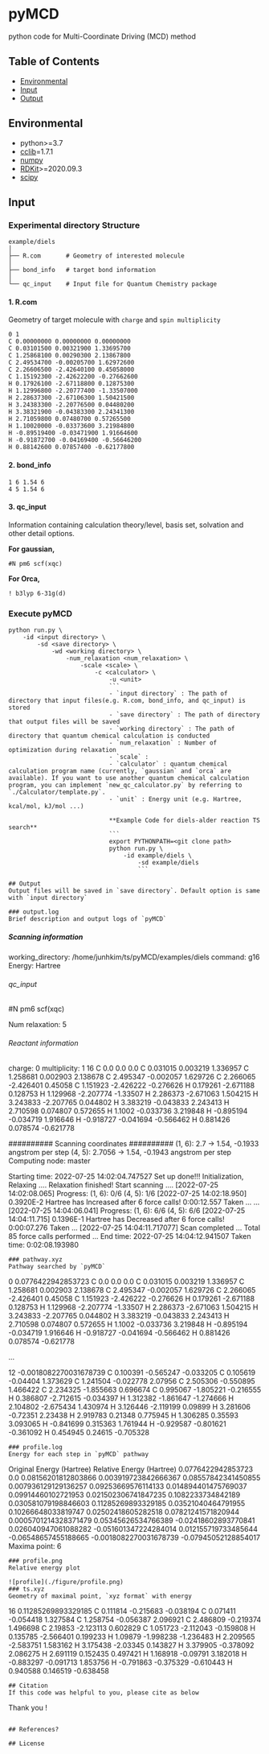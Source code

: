 # pyMCD
python code for Multi-Coordinate Driving (MCD) method

## Table of Contents

- [Environmental](#environmental)
- [Input](#input)
- [Output](#output)

## Environmental

- python>=3.7
- [cclib](https://github.com/cclib/cclib)=1.7.1
- [numpy](https://github.com/numpy/numpy)
- [RDKit](https://www.rdkit.org/docs/Install.html)>=2020.09.3
- [scipy](https://github.com/scipy/scipy)

## Input

### Experimental directory Structure
```
example/diels
│
├── R.com       # Geometry of interested molecule
│
├── bond_info   # target bond information
│
└── qc_input    # Input file for Quantum Chemistry package
```
#### 1. R.com
Geometry of target molecule with `charge` and `spin multiplicity`
```
0 1
C 0.00000000 0.00000000 0.00000000
C 0.03101500 0.00321900 1.33695700
C 1.25868100 0.00290300 2.13867800
C 2.49534700 -0.00205700 1.62972600
C 2.26606500 -2.42640100 0.45058000
C 1.15192300 -2.42622200 -0.27662600
H 0.17926100 -2.67118800 0.12875300
H 1.12996800 -2.20777400 -1.33507000
H 2.28637300 -2.67106300 1.50421500
H 3.24383300 -2.20776500 0.04480200
H 3.38321900 -0.04383300 2.24341300
H 2.71059800 0.07480700 0.57265500
H 1.10020000 -0.03373600 3.21984800
H -0.89519400 -0.03471900 1.91664600
H -0.91872700 -0.04169400 -0.56646200
H 0.88142600 0.07857400 -0.62177800
```
#### 2. bond_info

```
1 6 1.54 6
4 5 1.54 6
```
#### 3. qc_input
Information containing calculation theory/level, basis set, solvation and other detail options.

**For gaussian,**
```
#N pm6 scf(xqc)
```
**For Orca,**
```
! b3lyp 6-31g(d)
```

### Execute pyMCD
```
python run.py \
    -id <input directory> \
        -sd <save directory> \
            -wd <working directory> \
                -num_relaxation <num_relaxation> \
                    -scale <scale> \
                        -c <calculator> \
                            -u <unit>
                            ```
                            - `input directory` : The path of directory that input files(e.g. R.com, bond_info, and qc_input) is stored
                            - `save directory` : The path of directory that output files will be saved
                            - `working directory` : The path of directory that quantum chemical calculation is conducted
                            - `num_relaxation` : Number of optimization during relaxation
                            - `scale` :
                            - `calculator` : quantum chemical calculation program name (currently, `gaussian` and `orca` are available). If you want to use another quantum chemical calculation program, you can implement `new_qc_calculator.py` by referring to `./Calculator/template.py`.
                            - `unit` : Energy unit (e.g. Hartree, kcal/mol, kJ/mol ...)

                            **Example Code for diels-alder reaction TS search**
                            ```
                            export PYTHONPATH=<git clone path>
                            python run.py \
                                -id example/diels \
                                    -sd example/diels
                                    ```

## Output
Output files will be saved in `save directory`. Default option is same with `input directory`

### output.log
Brief description and output logs of `pyMCD`
```
##### Scanning information ######
working_directory: /home/junhkim/ts/pyMCD/examples/diels
command: g16
Energy: Hartree

###### qc_input ######
#N pm6 scf(xqc)

Num relaxation: 5

###### Reactant information ######
charge: 0    multiplicity: 1
16
C 0.0 0.0 0.0
C 0.031015 0.003219 1.336957
C 1.258681 0.002903 2.138678
C 2.495347 -0.002057 1.629726
C 2.266065 -2.426401 0.45058
C 1.151923 -2.426222 -0.276626
H 0.179261 -2.671188 0.128753
H 1.129968 -2.207774 -1.33507
H 2.286373 -2.671063 1.504215
H 3.243833 -2.207765 0.044802
H 3.383219 -0.043833 2.243413
H 2.710598 0.074807 0.572655
H 1.1002 -0.033736 3.219848
H -0.895194 -0.034719 1.916646
H -0.918727 -0.041694 -0.566462
H 0.881426 0.078574 -0.621778

########## Scanning coordinates ##########
(1, 6): 2.7 -> 1.54, -0.1933 angstrom per step
(4, 5): 2.7056 -> 1.54, -0.1943 angstrom per step
Computing node: master

Starting time: 2022-07-25 14:02:04.747527
Set up done!!!
Initialization, Relaxing ....
Relaxation finished! Start scanning ....
[2022-07-25 14:02:08.065] Progress:  (1, 6): 0/6 (4, 5): 1/6
[2022-07-25 14:02:18.950] 0.3920E-2 Hartree has Increased after 6 force calls! 0:00:12.557 Taken ...
...
[2022-07-25 14:04:06.041] Progress:  (1, 6): 6/6 (4, 5): 6/6
[2022-07-25 14:04:11.715] 0.1396E-1 Hartree has Decreased after 6 force calls! 0:00:07.276 Taken ...
[2022-07-25 14:04:11.717077] Scan completed ...
Total 85 force calls performed ...
End time: 2022-07-25 14:04:12.941507
Taken time: 0:02:08.193980

```
### pathway.xyz
Pathway searched by `pyMCD`
```
0
0.0776422942853723
C 0.0 0.0 0.0
C 0.031015 0.003219 1.336957
C 1.258681 0.002903 2.138678
C 2.495347 -0.002057 1.629726
C 2.266065 -2.426401 0.45058
C 1.151923 -2.426222 -0.276626
H 0.179261 -2.671188 0.128753
H 1.129968 -2.207774 -1.33507
H 2.286373 -2.671063 1.504215
H 3.243833 -2.207765 0.044802
H 3.383219 -0.043833 2.243413
H 2.710598 0.074807 0.572655
H 1.1002 -0.033736 3.219848
H -0.895194 -0.034719 1.916646
H -0.918727 -0.041694 -0.566462
H 0.881426 0.078574 -0.621778

...

12
-0.0018082270031678739
C 0.100391 -0.565247 -0.033205
C 0.105619 -0.04404 1.373629
C 1.241504 -0.022778 2.07956
C 2.505306 -0.550895 1.466422
C 2.234325 -1.855663 0.696674
C 0.995067 -1.805221 -0.216555
H 0.386807 -2.712615 -0.034397
H 1.312382 -1.861647 -1.274666
H 2.104802 -2.675434 1.430974
H 3.126446 -2.119199 0.09899
H 3.281606 -0.72351 2.23438
H 2.919783 0.21348 0.775945
H 1.306285 0.35593 3.093065
H -0.841699 0.315363 1.761944
H -0.929587 -0.801621 -0.361092
H 0.454945 0.24615 -0.705328
```
### profile.log
Energy for each step in `pyMCD` pathway
```
Original Energy (Hartree)    Relative Energy (Hartree)
0.0776422942853723   0.0
0.08156201812803866      0.003919723842666367
0.08557842341450855      0.007936129129136257
0.09253669576114133      0.014894401475769037
0.09914460102721953      0.021502306741847235
0.1082233734842189   0.030581079198846603
0.11285269893329185      0.03521040464791955
0.10266648033819747      0.02502418605282518
0.07821241571820944      0.0005701214328371479
0.05345626534766389      -0.02418602893770841
0.026040947061088282     -0.051601347224284014
0.012155719733485644     -0.06548657455188665
-0.0018082270031678739   -0.07945052128854017
Maxima point: 6
```
### profile.png
Relative energy plot

![profile](./figure/profile.png)
### ts.xyz
Geometry of maximal point, `xyz format` with energy
```
16
0.11285269893329185
C 0.111814 -0.215683 -0.038194
C 0.071411 -0.054418 1.327584
C 1.258754 -0.056387 2.096921
C 2.486809 -0.219374 1.496698
C 2.19853 -2.123113 0.602829
C 1.051723 -2.112043 -0.159808
H 0.135785 -2.566401 0.199233
H 1.09879 -1.998238 -1.236483
H 2.209565 -2.583751 1.583162
H 3.175438 -2.03345 0.143827
H 3.379905 -0.378092 2.086275
H 2.691119 0.152435 0.497421
H 1.168918 -0.09791 3.182018
H -0.883297 -0.091713 1.853756
H -0.791863 -0.375329 -0.610443
H 0.940588 0.146519 -0.638458
```
## Citation
If this code was helpful to you, please cite as below
```
Thank you !
```

## References?

## License
